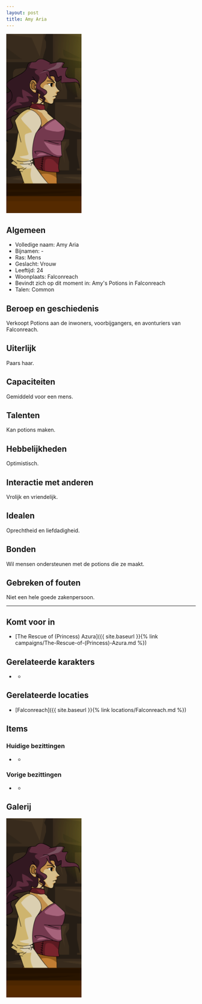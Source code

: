 ```yaml
---
layout: post
title: Amy Aria
---
```


<img src="../images/Amy Aria.png" alt="Amy Aria" width=200>

## Algemeen
* Volledige naam: Amy Aria
* Bijnamen: -
* Ras: Mens
* Geslacht: Vrouw
* Leeftijd: 24
* Woonplaats: Falconreach
* Bevindt zich op dit moment in: Amy's Potions in Falconreach
* Talen: Common

## Beroep en geschiedenis
Verkoopt Potions aan de inwoners, voorbijgangers, en avonturiers van Falconreach.

## Uiterlijk
Paars haar.

## Capaciteiten
Gemiddeld voor een mens.

## Talenten
Kan potions maken.

## Hebbelijkheden
Optimistisch.

## Interactie met anderen
Vrolijk en vriendelijk.

## Idealen
Oprechtheid en liefdadigheid.

## Bonden
Wil mensen ondersteunen met de potions die ze maakt.

## Gebreken of fouten
Niet een hele goede zakenpersoon.

---

## Komt voor in
* [The Rescue of (Princess) Azura]({{ site.baseurl }}{% link campaigns/The-Rescue-of-(Princess)-Azura.md %})

## Gerelateerde karakters
* -

## Gerelateerde locaties
* [Falconreach]({{ site.baseurl }}{% link locations/Falconreach.md %})

## Items

### Huidige bezittingen
* -

### Vorige bezittingen
* -

## Galerij
<img src="../images/Amy Aria.png" alt="Amy Aria" width=200>